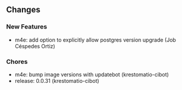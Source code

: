 ## Changes

### New Features

* m4e: add option to explicitly allow postgres version upgrade (Job Céspedes Ortiz)

### Chores

* m4e: bump image versions with updatebot (krestomatio-cibot)
* release: 0.0.31 (krestomatio-cibot)
